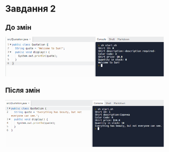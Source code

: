 # Завдання 2

## До змін
![](https://github.com/ppc-ntu-khpi/java-0-nnastia/blob/master/Solution/task2.1.png?raw=true)

## Після змін
![](https://github.com/ppc-ntu-khpi/java-0-nnastia/blob/master/Solution/task2.2.png?raw=true)
